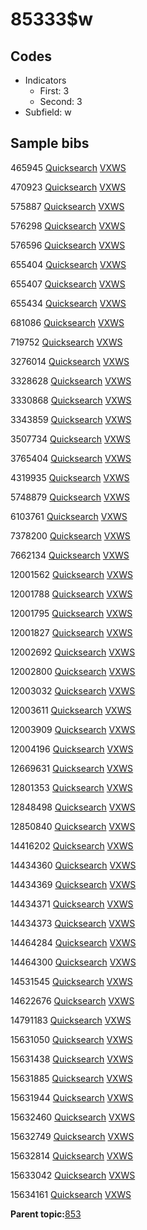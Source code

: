 # 85333$w

## Codes

-   Indicators
    -   First: 3
    -   Second: 3
-   Subfield: w

## Sample bibs

465945 [Quicksearch](https://search.library.yale.edu/catalog/465945) [VXWS](http://prodorbis.library.yale.edu:7014/vxws/GetHoldingsService?bibId=465945)

470923 [Quicksearch](https://search.library.yale.edu/catalog/470923) [VXWS](http://prodorbis.library.yale.edu:7014/vxws/GetHoldingsService?bibId=470923)

575887 [Quicksearch](https://search.library.yale.edu/catalog/575887) [VXWS](http://prodorbis.library.yale.edu:7014/vxws/GetHoldingsService?bibId=575887)

576298 [Quicksearch](https://search.library.yale.edu/catalog/576298) [VXWS](http://prodorbis.library.yale.edu:7014/vxws/GetHoldingsService?bibId=576298)

576596 [Quicksearch](https://search.library.yale.edu/catalog/576596) [VXWS](http://prodorbis.library.yale.edu:7014/vxws/GetHoldingsService?bibId=576596)

655404 [Quicksearch](https://search.library.yale.edu/catalog/655404) [VXWS](http://prodorbis.library.yale.edu:7014/vxws/GetHoldingsService?bibId=655404)

655407 [Quicksearch](https://search.library.yale.edu/catalog/655407) [VXWS](http://prodorbis.library.yale.edu:7014/vxws/GetHoldingsService?bibId=655407)

655434 [Quicksearch](https://search.library.yale.edu/catalog/655434) [VXWS](http://prodorbis.library.yale.edu:7014/vxws/GetHoldingsService?bibId=655434)

681086 [Quicksearch](https://search.library.yale.edu/catalog/681086) [VXWS](http://prodorbis.library.yale.edu:7014/vxws/GetHoldingsService?bibId=681086)

719752 [Quicksearch](https://search.library.yale.edu/catalog/719752) [VXWS](http://prodorbis.library.yale.edu:7014/vxws/GetHoldingsService?bibId=719752)

3276014 [Quicksearch](https://search.library.yale.edu/catalog/3276014) [VXWS](http://prodorbis.library.yale.edu:7014/vxws/GetHoldingsService?bibId=3276014)

3328628 [Quicksearch](https://search.library.yale.edu/catalog/3328628) [VXWS](http://prodorbis.library.yale.edu:7014/vxws/GetHoldingsService?bibId=3328628)

3330868 [Quicksearch](https://search.library.yale.edu/catalog/3330868) [VXWS](http://prodorbis.library.yale.edu:7014/vxws/GetHoldingsService?bibId=3330868)

3343859 [Quicksearch](https://search.library.yale.edu/catalog/3343859) [VXWS](http://prodorbis.library.yale.edu:7014/vxws/GetHoldingsService?bibId=3343859)

3507734 [Quicksearch](https://search.library.yale.edu/catalog/3507734) [VXWS](http://prodorbis.library.yale.edu:7014/vxws/GetHoldingsService?bibId=3507734)

3765404 [Quicksearch](https://search.library.yale.edu/catalog/3765404) [VXWS](http://prodorbis.library.yale.edu:7014/vxws/GetHoldingsService?bibId=3765404)

4319935 [Quicksearch](https://search.library.yale.edu/catalog/4319935) [VXWS](http://prodorbis.library.yale.edu:7014/vxws/GetHoldingsService?bibId=4319935)

5748879 [Quicksearch](https://search.library.yale.edu/catalog/5748879) [VXWS](http://prodorbis.library.yale.edu:7014/vxws/GetHoldingsService?bibId=5748879)

6103761 [Quicksearch](https://search.library.yale.edu/catalog/6103761) [VXWS](http://prodorbis.library.yale.edu:7014/vxws/GetHoldingsService?bibId=6103761)

7378200 [Quicksearch](https://search.library.yale.edu/catalog/7378200) [VXWS](http://prodorbis.library.yale.edu:7014/vxws/GetHoldingsService?bibId=7378200)

7662134 [Quicksearch](https://search.library.yale.edu/catalog/7662134) [VXWS](http://prodorbis.library.yale.edu:7014/vxws/GetHoldingsService?bibId=7662134)

12001562 [Quicksearch](https://search.library.yale.edu/catalog/12001562) [VXWS](http://prodorbis.library.yale.edu:7014/vxws/GetHoldingsService?bibId=12001562)

12001788 [Quicksearch](https://search.library.yale.edu/catalog/12001788) [VXWS](http://prodorbis.library.yale.edu:7014/vxws/GetHoldingsService?bibId=12001788)

12001795 [Quicksearch](https://search.library.yale.edu/catalog/12001795) [VXWS](http://prodorbis.library.yale.edu:7014/vxws/GetHoldingsService?bibId=12001795)

12001827 [Quicksearch](https://search.library.yale.edu/catalog/12001827) [VXWS](http://prodorbis.library.yale.edu:7014/vxws/GetHoldingsService?bibId=12001827)

12002692 [Quicksearch](https://search.library.yale.edu/catalog/12002692) [VXWS](http://prodorbis.library.yale.edu:7014/vxws/GetHoldingsService?bibId=12002692)

12002800 [Quicksearch](https://search.library.yale.edu/catalog/12002800) [VXWS](http://prodorbis.library.yale.edu:7014/vxws/GetHoldingsService?bibId=12002800)

12003032 [Quicksearch](https://search.library.yale.edu/catalog/12003032) [VXWS](http://prodorbis.library.yale.edu:7014/vxws/GetHoldingsService?bibId=12003032)

12003611 [Quicksearch](https://search.library.yale.edu/catalog/12003611) [VXWS](http://prodorbis.library.yale.edu:7014/vxws/GetHoldingsService?bibId=12003611)

12003909 [Quicksearch](https://search.library.yale.edu/catalog/12003909) [VXWS](http://prodorbis.library.yale.edu:7014/vxws/GetHoldingsService?bibId=12003909)

12004196 [Quicksearch](https://search.library.yale.edu/catalog/12004196) [VXWS](http://prodorbis.library.yale.edu:7014/vxws/GetHoldingsService?bibId=12004196)

12669631 [Quicksearch](https://search.library.yale.edu/catalog/12669631) [VXWS](http://prodorbis.library.yale.edu:7014/vxws/GetHoldingsService?bibId=12669631)

12801353 [Quicksearch](https://search.library.yale.edu/catalog/12801353) [VXWS](http://prodorbis.library.yale.edu:7014/vxws/GetHoldingsService?bibId=12801353)

12848498 [Quicksearch](https://search.library.yale.edu/catalog/12848498) [VXWS](http://prodorbis.library.yale.edu:7014/vxws/GetHoldingsService?bibId=12848498)

12850840 [Quicksearch](https://search.library.yale.edu/catalog/12850840) [VXWS](http://prodorbis.library.yale.edu:7014/vxws/GetHoldingsService?bibId=12850840)

14416202 [Quicksearch](https://search.library.yale.edu/catalog/14416202) [VXWS](http://prodorbis.library.yale.edu:7014/vxws/GetHoldingsService?bibId=14416202)

14434360 [Quicksearch](https://search.library.yale.edu/catalog/14434360) [VXWS](http://prodorbis.library.yale.edu:7014/vxws/GetHoldingsService?bibId=14434360)

14434369 [Quicksearch](https://search.library.yale.edu/catalog/14434369) [VXWS](http://prodorbis.library.yale.edu:7014/vxws/GetHoldingsService?bibId=14434369)

14434371 [Quicksearch](https://search.library.yale.edu/catalog/14434371) [VXWS](http://prodorbis.library.yale.edu:7014/vxws/GetHoldingsService?bibId=14434371)

14434373 [Quicksearch](https://search.library.yale.edu/catalog/14434373) [VXWS](http://prodorbis.library.yale.edu:7014/vxws/GetHoldingsService?bibId=14434373)

14464284 [Quicksearch](https://search.library.yale.edu/catalog/14464284) [VXWS](http://prodorbis.library.yale.edu:7014/vxws/GetHoldingsService?bibId=14464284)

14464300 [Quicksearch](https://search.library.yale.edu/catalog/14464300) [VXWS](http://prodorbis.library.yale.edu:7014/vxws/GetHoldingsService?bibId=14464300)

14531545 [Quicksearch](https://search.library.yale.edu/catalog/14531545) [VXWS](http://prodorbis.library.yale.edu:7014/vxws/GetHoldingsService?bibId=14531545)

14622676 [Quicksearch](https://search.library.yale.edu/catalog/14622676) [VXWS](http://prodorbis.library.yale.edu:7014/vxws/GetHoldingsService?bibId=14622676)

14791183 [Quicksearch](https://search.library.yale.edu/catalog/14791183) [VXWS](http://prodorbis.library.yale.edu:7014/vxws/GetHoldingsService?bibId=14791183)

15631050 [Quicksearch](https://search.library.yale.edu/catalog/15631050) [VXWS](http://prodorbis.library.yale.edu:7014/vxws/GetHoldingsService?bibId=15631050)

15631438 [Quicksearch](https://search.library.yale.edu/catalog/15631438) [VXWS](http://prodorbis.library.yale.edu:7014/vxws/GetHoldingsService?bibId=15631438)

15631885 [Quicksearch](https://search.library.yale.edu/catalog/15631885) [VXWS](http://prodorbis.library.yale.edu:7014/vxws/GetHoldingsService?bibId=15631885)

15631944 [Quicksearch](https://search.library.yale.edu/catalog/15631944) [VXWS](http://prodorbis.library.yale.edu:7014/vxws/GetHoldingsService?bibId=15631944)

15632460 [Quicksearch](https://search.library.yale.edu/catalog/15632460) [VXWS](http://prodorbis.library.yale.edu:7014/vxws/GetHoldingsService?bibId=15632460)

15632749 [Quicksearch](https://search.library.yale.edu/catalog/15632749) [VXWS](http://prodorbis.library.yale.edu:7014/vxws/GetHoldingsService?bibId=15632749)

15632814 [Quicksearch](https://search.library.yale.edu/catalog/15632814) [VXWS](http://prodorbis.library.yale.edu:7014/vxws/GetHoldingsService?bibId=15632814)

15633042 [Quicksearch](https://search.library.yale.edu/catalog/15633042) [VXWS](http://prodorbis.library.yale.edu:7014/vxws/GetHoldingsService?bibId=15633042)

15634161 [Quicksearch](https://search.library.yale.edu/catalog/15634161) [VXWS](http://prodorbis.library.yale.edu:7014/vxws/GetHoldingsService?bibId=15634161)

**Parent topic:**[853](../../tags/853/853.md)

